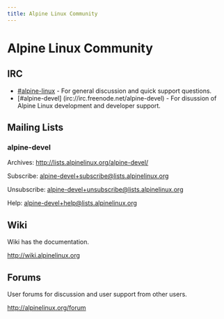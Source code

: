 ```yaml
---
title: Alpine Linux Community
---
```


# Alpine Linux Community

## IRC

* [\#alpine-linux](irc://irc.freenode.net/alpine-linux) - For general discussion and quick support questions.
* [\#alpine-devel] (irc://irc.freenode.net/alpine-devel) - For disussion of Alpine Linux development and developer
  support.

## Mailing Lists

### alpine-devel
Archives: <http://lists.alpinelinux.org/alpine-devel/>

Subscribe: <alpine-devel+subscribe@lists.alpinelinux.org>

Unsubscribe: <alpine-devel+unsubscribe@lists.alpinelinux.org>

Help: <alpine-devel+help@lists.alpinelinux.org>

## Wiki

Wiki has the documentation.

<http://wiki.alpinelinux.org>

## Forums

User forums for discussion and user support from other users.

<http://alpinelinux.org/forum>

